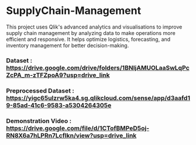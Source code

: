 # SupplyChain-Management
This project uses Qlik's advanced analytics and visualisations to improve supply chain management by analyzing data to make operations more efficient and responsive. It helps optimize logistics, forecasting, and inventory management for better decision-making.

### Dataset : https://drive.google.com/drive/folders/1BNIjAMUOLaaSwLqPcZcPA_m-zTFZpoA9?usp=drive_link
### Preprocessed Dataset : https://yigc65ulzrw5ka4.sg.qlikcloud.com/sense/app/d3aafd19-85ad-41c6-9583-a5304264305e
### Demonstration Video : https://drive.google.com/file/d/1CTofBMPeD5oj-RN8X6a7hLPRn7LcfIkn/view?usp=drive_link
